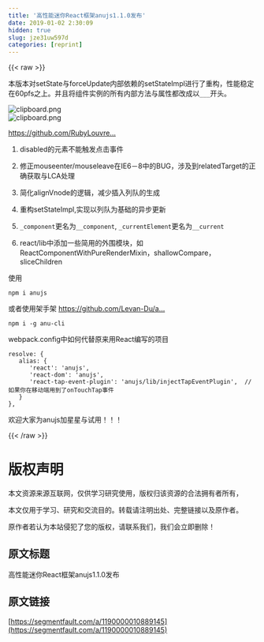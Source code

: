 ```yaml
---
title: '高性能迷你React框架anujs1.1.0发布' 
date: 2019-01-02 2:30:09
hidden: true
slug: jze31uw597d
categories: [reprint]
---
```


{{< raw >}}

                    
<p>本版本对setState与forceUpdate内部依赖的setStateImpl进行了重构，性能稳定在60pfs之上。并且将组件实例的所有内部方法与属性都改成以<code>___</code>开头。</p>
<p><span class="img-wrap"><img data-src="/img/bVTQUW?w=600&amp;h=492" src="https://static.alili.tech/img/bVTQUW?w=600&amp;h=492" alt="clipboard.png" title="clipboard.png" style="cursor: pointer; display: inline;"></span><br><span class="img-wrap"><img data-src="/img/bVTVnz?w=876&amp;h=536" src="https://static.alili.tech/img/bVTVnz?w=876&amp;h=536" alt="clipboard.png" title="clipboard.png" style="cursor: pointer; display: inline;"></span></p>
<p><a href="https://github.com/RubyLouvre/anu" rel="nofollow noreferrer" target="_blank">https://github.com/RubyLouvre...</a></p>
<ol>
<li><p>disabled的元素不能触发点击事件</p></li>
<li><p>修正mouseenter/mouseleave在IE6－8中的BUG，涉及到relatedTarget的正确获取与LCA处理</p></li>
<li><p>简化alignVnode的逻辑，减少插入列队的生成</p></li>
<li><p>重构setStateImpl,实现以列队为基础的异步更新</p></li>
<li><p><code>_component</code>更名为<code>__component</code>, <code>_currentElement</code>更名为<code>__current</code></p></li>
<li><p>react/lib中添加一些简用的外围模块，如ReactComponentWithPureRenderMixin，shallowCompare，sliceChildren</p></li>
</ol>
<p>使用</p>
<div class="widget-codetool" style="display:none;">
      <div class="widget-codetool--inner">
      <span class="selectCode code-tool" data-toggle="tooltip" data-placement="top" title="" data-original-title="全选"></span>
      <span type="button" class="copyCode code-tool" data-toggle="tooltip" data-placement="top" data-clipboard-text="npm i anujs" title="" data-original-title="复制"></span>
      <span type="button" class="saveToNote code-tool" data-toggle="tooltip" data-placement="top" title="" data-original-title="放进笔记"></span>
      </div>
      </div><pre class="hljs stylus"><code style="word-break: break-word; white-space: initial;">npm <span class="hljs-selector-tag">i</span> anujs</code></pre>
<p>或者使用架手架 <a href="https://github.com/Levan-Du/anu-cli" rel="nofollow noreferrer" target="_blank">https://github.com/Levan-Du/a...</a></p>
<div class="widget-codetool" style="display:none;">
      <div class="widget-codetool--inner">
      <span class="selectCode code-tool" data-toggle="tooltip" data-placement="top" title="" data-original-title="全选"></span>
      <span type="button" class="copyCode code-tool" data-toggle="tooltip" data-placement="top" data-clipboard-text="npm i -g anu-cli" title="" data-original-title="复制"></span>
      <span type="button" class="saveToNote code-tool" data-toggle="tooltip" data-placement="top" title="" data-original-title="放进笔记"></span>
      </div>
      </div><pre class="hljs stylus"><code style="word-break: break-word; white-space: initial;">npm <span class="hljs-selector-tag">i</span> -g anu-cli</code></pre>
<p>webpack.config中如何代替原来用React编写的项目</p>
<div class="widget-codetool" style="display:none;">
      <div class="widget-codetool--inner">
      <span class="selectCode code-tool" data-toggle="tooltip" data-placement="top" title="" data-original-title="全选"></span>
      <span type="button" class="copyCode code-tool" data-toggle="tooltip" data-placement="top" data-clipboard-text="resolve: {
   alias: {
      'react': 'anujs',
      'react-dom': 'anujs',
      'react-tap-event-plugin': 'anujs/lib/injectTapEventPlugin',  //如果你在移动端用到了onTouchTap事件
   }
}," title="" data-original-title="复制"></span>
      <span type="button" class="saveToNote code-tool" data-toggle="tooltip" data-placement="top" title="" data-original-title="放进笔记"></span>
      </div>
      </div><pre class="hljs css"><code><span class="hljs-selector-tag">resolve</span>: {
   <span class="hljs-attribute">alias</span>: {
      <span class="hljs-string">'react'</span>: <span class="hljs-string">'anujs'</span>,
      <span class="hljs-string">'react-dom'</span>: <span class="hljs-string">'anujs'</span>,
      <span class="hljs-string">'react-tap-event-plugin'</span>: <span class="hljs-string">'anujs/lib/injectTapEventPlugin'</span>,  //如果你在移动端用到了onTouchTap事件
   }
},</code></pre>
<p>欢迎大家为anujs加星星与试用！！！</p>

                
{{< /raw >}}

# 版权声明
本文资源来源互联网，仅供学习研究使用，版权归该资源的合法拥有者所有，

本文仅用于学习、研究和交流目的。转载请注明出处、完整链接以及原作者。

原作者若认为本站侵犯了您的版权，请联系我们，我们会立即删除！

## 原文标题
高性能迷你React框架anujs1.1.0发布

## 原文链接
[https://segmentfault.com/a/1190000010889145](https://segmentfault.com/a/1190000010889145)

